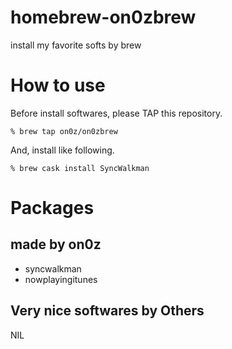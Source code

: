 # homebrew-on0zbrew
install my favorite softs by brew

# How to use

Before install softwares, please TAP this repository.

```
% brew tap on0z/on0zbrew
```

And, install like following.

```
% brew cask install SyncWalkman
```

# Packages

## made by on0z
 - syncwalkman
 - nowplayingitunes

## Very nice softwares by Others

 NIL
